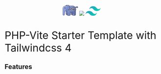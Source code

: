 <span style="display: inline-block; text-align: center;">
<img src="./public/php-seeklogo.png" style="width:10%;" />
<img src="https://github.com/vitejs/vite/blob/main/docs/public/logo.svg" style="width:8%;" />
<img src="./public/tailwind-css-seeklogo.png" style="width:10%;" />
</span>

<div style="display: block; font-size: 34px; margin-top: 40px;">PHP-Vite Starter Template with Tailwindcss 4</div>

## Features